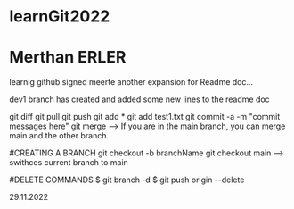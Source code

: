 # learnGit2022


# Merthan ERLER
learnig github
signed meerte 
another expansion for Readme doc...


dev1 branch has created and added some new lines to the readme doc


git diff
git pull
git push
git add *
git add test1.txt
git commit -a -m "commit messages here"
git merge --> If you are in the main branch, you can merge main and the other branch.

  
#CREATING A BRANCH
git checkout -b branchName
git checkout main  --> swithces current branch to main

#DELETE COMMANDS
$ git branch -d <local-branch>
$ git push origin --delete <remote-branch-name>


29.11.2022

